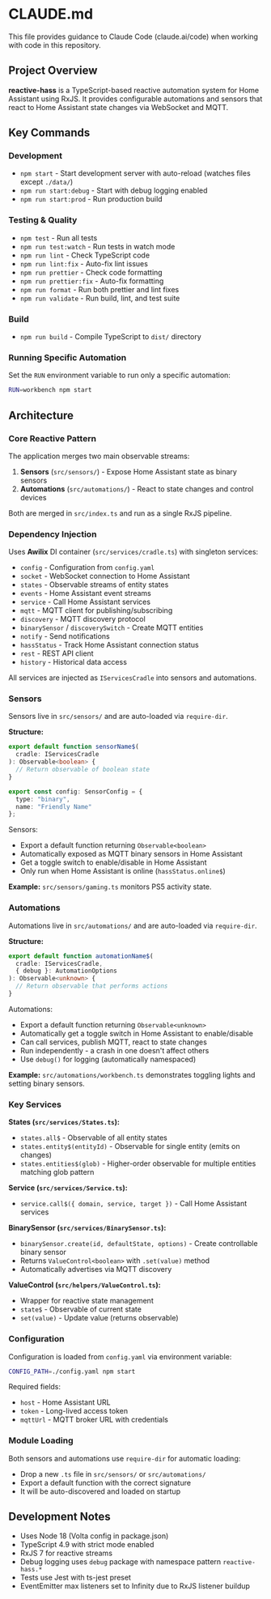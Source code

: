 # CLAUDE.md

This file provides guidance to Claude Code (claude.ai/code) when working with code in this repository.

## Project Overview

**reactive-hass** is a TypeScript-based reactive automation system for Home Assistant using RxJS. It provides configurable automations and sensors that react to Home Assistant state changes via WebSocket and MQTT.

## Key Commands

### Development
- `npm start` - Start development server with auto-reload (watches files except `./data/`)
- `npm run start:debug` - Start with debug logging enabled
- `npm run start:prod` - Run production build

### Testing & Quality
- `npm test` - Run all tests
- `npm run test:watch` - Run tests in watch mode
- `npm run lint` - Check TypeScript code
- `npm run lint:fix` - Auto-fix lint issues
- `npm run prettier` - Check code formatting
- `npm run prettier:fix` - Auto-fix formatting
- `npm run format` - Run both prettier and lint fixes
- `npm run validate` - Run build, lint, and test suite

### Build
- `npm run build` - Compile TypeScript to `dist/` directory

### Running Specific Automation
Set the `RUN` environment variable to run only a specific automation:
```bash
RUN=workbench npm start
```

## Architecture

### Core Reactive Pattern

The application merges two main observable streams:
1. **Sensors** (`src/sensors/`) - Expose Home Assistant state as binary sensors
2. **Automations** (`src/automations/`) - React to state changes and control devices

Both are merged in `src/index.ts` and run as a single RxJS pipeline.

### Dependency Injection

Uses **Awilix** DI container (`src/services/cradle.ts`) with singleton services:
- `config` - Configuration from `config.yaml`
- `socket` - WebSocket connection to Home Assistant
- `states` - Observable streams of entity states
- `events` - Home Assistant event streams
- `service` - Call Home Assistant services
- `mqtt` - MQTT client for publishing/subscribing
- `discovery` - MQTT discovery protocol
- `binarySensor` / `discoverySwitch` - Create MQTT entities
- `notify` - Send notifications
- `hassStatus` - Track Home Assistant connection status
- `rest` - REST API client
- `history` - Historical data access

All services are injected as `IServicesCradle` into sensors and automations.

### Sensors

Sensors live in `src/sensors/` and are auto-loaded via `require-dir`.

**Structure:**
```typescript
export default function sensorName$(
  cradle: IServicesCradle
): Observable<boolean> {
  // Return observable of boolean state
}

export const config: SensorConfig = {
  type: "binary",
  name: "Friendly Name"
};
```

Sensors:
- Export a default function returning `Observable<boolean>`
- Automatically exposed as MQTT binary sensors in Home Assistant
- Get a toggle switch to enable/disable in Home Assistant
- Only run when Home Assistant is online (`hassStatus.online$`)

**Example:** `src/sensors/gaming.ts` monitors PS5 activity state.

### Automations

Automations live in `src/automations/` and are auto-loaded via `require-dir`.

**Structure:**
```typescript
export default function automationName$(
  cradle: IServicesCradle,
  { debug }: AutomationOptions
): Observable<unknown> {
  // Return observable that performs actions
}
```

Automations:
- Export a default function returning `Observable<unknown>`
- Automatically get a toggle switch in Home Assistant to enable/disable
- Can call services, publish MQTT, react to state changes
- Run independently - a crash in one doesn't affect others
- Use `debug()` for logging (automatically namespaced)

**Example:** `src/automations/workbench.ts` demonstrates toggling lights and setting binary sensors.

### Key Services

**States (`src/services/States.ts`):**
- `states.all$` - Observable of all entity states
- `states.entity$(entityId)` - Observable for single entity (emits on changes)
- `states.entities$(glob)` - Higher-order observable for multiple entities matching glob pattern

**Service (`src/services/Service.ts`):**
- `service.call$({ domain, service, target })` - Call Home Assistant services

**BinarySensor (`src/services/BinarySensor.ts`):**
- `binarySensor.create(id, defaultState, options)` - Create controllable binary sensor
- Returns `ValueControl<boolean>` with `.set(value)` method
- Automatically advertises via MQTT discovery

**ValueControl (`src/helpers/ValueControl.ts`):**
- Wrapper for reactive state management
- `state$` - Observable of current state
- `set(value)` - Update value (returns observable)

### Configuration

Configuration is loaded from `config.yaml` via environment variable:
```bash
CONFIG_PATH=./config.yaml npm start
```

Required fields:
- `host` - Home Assistant URL
- `token` - Long-lived access token
- `mqttUrl` - MQTT broker URL with credentials

### Module Loading

Both sensors and automations use `require-dir` for automatic loading:
- Drop a new `.ts` file in `src/sensors/` or `src/automations/`
- Export a default function with the correct signature
- It will be auto-discovered and loaded on startup

## Development Notes

- Uses Node 18 (Volta config in package.json)
- TypeScript 4.9 with strict mode enabled
- RxJS 7 for reactive streams
- Debug logging uses `debug` package with namespace pattern `reactive-hass.*`
- Tests use Jest with ts-jest preset
- EventEmitter max listeners set to Infinity due to RxJS listener buildup